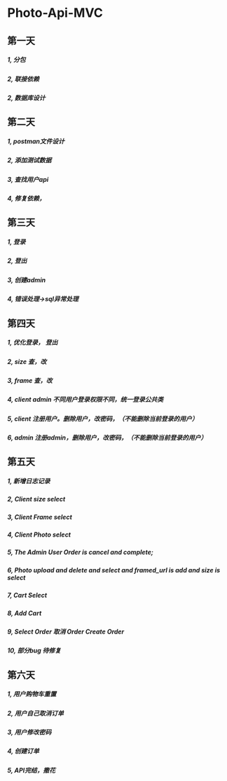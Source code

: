# Photo-Api-MVC

## 第一天
##### 1, 分包
##### 2, 联接依赖
##### 2, 数据库设计

## 第二天
##### 1, postman文件设计
##### 2, 添加测试数据
##### 3, 查找用户api
##### 4, 修复依赖，

## 第三天
##### 1, 登录
##### 2, 登出
##### 3, 创建admin
##### 4, 错误处理->sql异常处理

## 第四天
##### 1, 优化登录， 登出
##### 2, size 查，改
##### 3, frame 查，改
##### 4, client admin 不同用户登录权限不同，统一登录公共类
##### 5, client 注册用户。删除用户，改密码，（不能删除当前登录的用户）
##### 6, admin 注册admin，删除用户，改密码，（不能删除当前登录的用户）

## 第五天
##### 1, 新增日志记录
##### 2, Client size select
##### 3, Client Frame select
##### 4, Client Photo select
##### 5, The Admin User Order is cancel and complete;
##### 6, Photo upload **and** delete **and** select **and** framed_url is add **and** size is select
##### 7, Cart Select
##### 8, Add Cart
##### 9, Select Order 取消 Order Create Order
##### 10, 部分bug 待修复

## 第六天
##### 1, 用户购物车重置
##### 2, 用户自己取消订单
##### 3, 用户修改密码
##### 4, 创建订单
##### 5, API完结，撒花